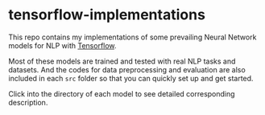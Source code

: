 # tensorflow-implementations

This repo contains my implementations of some prevailing Neural Network models for NLP with [Tensorflow](https://www.tensorflow.org).

Most of these models are trained and tested with real NLP tasks and datasets. And the codes for data preprocessing and evaluation are also included in each `src` folder so that you can quickly set up and get started.

Click into the directory of each model to see detailed corresponding description.
